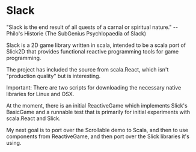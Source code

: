 Slack
=====

"Slack is the end result of all quests of a carnal or spiritual nature." -- Philo's Historie (The SubGenius Psychlopaedia of Slack)

Slack is a 2D game library written in scala, intended to be a scala port of Slick2D that provides 
functional reactive programming tools for game programming.  

The project has included the source from scala.React, which isn't "production quality" but is interesting.

Important: There are two scripts for downloading the necessary native libraries for Linux and OSX.

At the moment, there is an initial ReactiveGame which implements Slick's BasicGame and a runnable test
that is primarily for initial experiments with scala.React and Slick.

My next goal is to port over the Scrollable demo to Scala, and then to use components from ReactiveGame,
and then port over the Slick libraries it's using.
